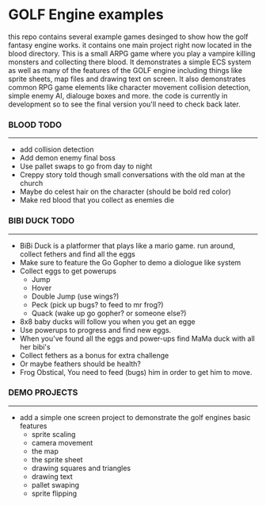 
# GOLF Engine examples
this repo contains several example games desinged to show how the golf fantasy engine works. it contains one main project right now located in the blood directory.
This is a small ARPG game where you play a vampire killing monsters and collecting there blood. It demonstrates a simple ECS system as well as many of the features
of the GOLF engine including things like sprite sheets, map files and drawing text on screen. It also demonstrates common RPG game elements like character movement
collision detection, simple enemy AI, dialouge boxes and more. the code is currently in development so to see the final version you'll need to check back later.

### BLOOD TODO
---
* add collision detection
* Add demon enemy final boss
* Use pallet swaps to go from day to night
* Creppy story told though small conversations with the old man at the church
* Maybe do celest hair on the character (should be bold red color)
* Make red blood that you collect as enemies die

### BIBI DUCK TODO
---
* BiBi Duck is a platformer that plays like a mario game. run around, collect fethers and find all the eggs
* Make sure to feature the Go Gopher to demo a diologue like system
* Collect eggs to get powerups
    * Jump
    * Hover
    * Double Jump (use wings?)
    * Peck (pick up bugs? to feed to mr frog?)
    * Quack (wake up go gopher? or someone else?)
* 8x8 baby ducks will follow you when you get an egge
* Use powerups to progress and find new eggs.
* When you've found all the eggs and power-ups find MaMa duck with all her bibi's
* Collect fethers as a bonus for extra challenge
* Or maybe feathers should be health?
* Frog Obstical, You need to feed (bugs) him in order to get him to move.

### DEMO PROJECTS
---
* add a simple one screen project to demonstrate the golf engines basic features
    * sprite scaling
    * camera movement
    * the map
    * the sprite sheet
    * drawing squares and triangles
    * drawing text
    * pallet swaping
    * sprite flipping